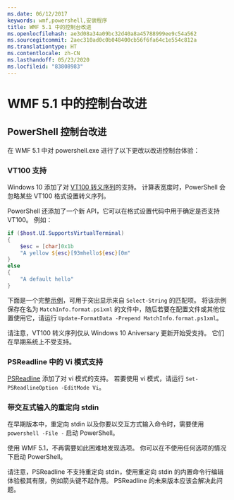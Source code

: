 ```yaml
---
ms.date: 06/12/2017
keywords: wmf,powershell,安装程序
title: WMF 5.1 中的控制台改进
ms.openlocfilehash: ae3d08a34a09bc32d40a8a45788999ee9c54a562
ms.sourcegitcommit: 2aec310ad0c0b048400cb56f6fa64c1e554c812a
ms.translationtype: HT
ms.contentlocale: zh-CN
ms.lasthandoff: 05/23/2020
ms.locfileid: "83808983"
---
```

# <a name="console-improvements-in-wmf-51"></a>WMF 5.1 中的控制台改进

## <a name="powershell-console-improvements"></a>PowerShell 控制台改进

在 WMF 5.1 中对 powershell.exe 进行了以下更改以改进控制台体验：

### <a name="vt100-support"></a>VT100 支持

Windows 10 添加了对 [VT100 转义序列](/windows/console/console-virtual-terminal-sequences)的支持。
计算表宽度时，PowerShell 会忽略某些 VT100 格式设置转义序列。

PowerShell 还添加了一个新 API，它可以在格式设置代码中用于确定是否支持 VT100。 例如：

```powershell
if ($host.UI.SupportsVirtualTerminal)
{
    $esc = [char]0x1b
    "A yellow ${esc}[93mhello${esc}[0m"
}
else
{
    "A default hello"
}
```

下面是一个完整[示例](https://gist.github.com/lzybkr/dcb973dccd54900b67783c48083c28f7)，可用于突出显示来自 `Select-String` 的匹配项。 将该示例保存在名为 `MatchInfo.format.ps1xml` 的文件中，随后若要在配置文件或其他位置使用它，请运行 `Update-FormatData -Prepend MatchInfo.format.ps1xml`。

请注意，VT100 转义序列仅从 Windows 10 Aniversary 更新开始受支持。
它们在早期系统上不受支持。

### <a name="vi-mode-support-in-psreadline"></a>PSReadline 中的 Vi 模式支持

[PSReadline](https://github.com/PowerShell/PSReadLine) 添加了对 vi 模式的支持。 若要使用 vi 模式，请运行 `Set-PSReadlineOption -EditMode Vi`。

### <a name="redirected-stdin-with-interactive-input"></a>带交互式输入的重定向 stdin

在早期版本中，重定向 stdin 以及你要以交互方式输入命令时，需要使用 `powershell -File -` 启动 PowerShell。

使用 WMF 5.1，不再需要如此困难地发现选项。 你可以在不使用任何选项的情况下启动 PowerShell。

请注意，PSReadline 不支持重定向 stdin，使用重定向 stdin 的内置命令行编辑体验极其有限，例如箭头键不起作用。 PSReadline 的未来版本应该会解决此问题。
